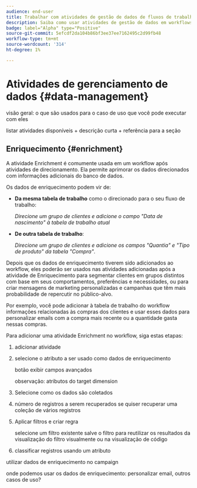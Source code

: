 ```yaml
---
audience: end-user
title: Trabalhar com atividades de gestão de dados de fluxos de trabalho
description: Saiba como usar atividades de gestão de dados em workflows da Web do Adobe Campaign
badge: label="Alpha" type="Positive"
source-git-commit: 5efcdf2da104b86bf3ee37ee7162495c2d99fb48
workflow-type: tm+mt
source-wordcount: '314'
ht-degree: 1%

---
```


# Atividades de gerenciamento de dados {#data-management}

visão geral: o que são usados para o caso de uso que você pode executar com eles

listar atividades disponíveis + descrição curta + referência para a seção

## Enriquecimento {#enrichment}

A atividade Enrichment é comumente usada em um workflow após atividades de direcionamento. Ela permite aprimorar os dados direcionados com informações adicionais do banco de dados.

Os dados de enriquecimento podem vir de:

* **Da mesma tabela de trabalho** como o direcionado para o seu fluxo de trabalho:

   *Direcione um grupo de clientes e adicione o campo &quot;Data de nascimento&quot; à tabela de trabalho atual*

* **De outra tabela de trabalho**:

   *Direcione um grupo de clientes e adicione os campos &quot;Quantia&quot; e &quot;Tipo de produto&quot; da tabela &quot;Compra&quot;*.

Depois que os dados de enriquecimento tiverem sido adicionados ao workflow, eles poderão ser usados nas atividades adicionadas após a atividade de Enriquecimento para segmentar clientes em grupos distintos com base em seus comportamentos, preferências e necessidades, ou para criar mensagens de marketing personalizadas e campanhas que têm mais probabilidade de repercutir no público-alvo.

Por exemplo, você pode adicionar à tabela de trabalho do workflow informações relacionadas às compras dos clientes e usar esses dados para personalizar emails com a compra mais recente ou a quantidade gasta nessas compras.

Para adicionar uma atividade Enrichment no workflow, siga estas etapas:

1. adicionar atividade
1. selecione o atributo a ser usado como dados de enriquecimento

   botão exibir campos avançados

   observação: atributos do target dimension

1. Selecione como os dados são coletados
1. número de registros a serem recuperados se quiser recuperar uma coleção de vários registros
1. Aplicar filtros e criar regra

   selecione um filtro existente salve o filtro para reutilizar os resultados da visualização do filtro visualmente ou na visualização de código

1. classificar registros usando um atributo

utilizar dados de enriquecimento no campaign

onde podemos usar os dados de enriquecimento: personalizar email, outros casos de uso?
